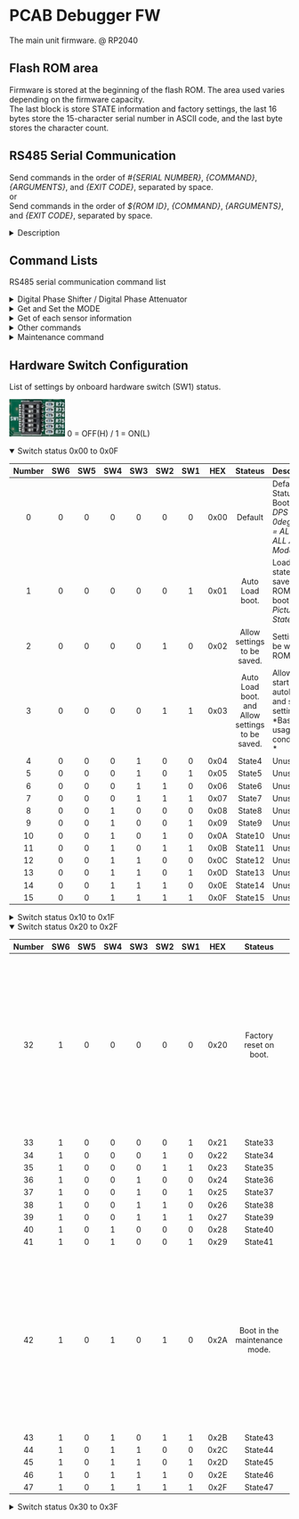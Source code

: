 # PCAB Debugger FW
The main unit firmware. @ RP2040

## Flash ROM area
Firmware is stored at the beginning of the flash ROM. The area used varies depending on the firmware capacity.<br>
The last block is store STATE information and factory settings, the last 16 bytes store the 15-character serial number in ASCII code, and the last byte stores the character count.<br>

## RS485 Serial Communication
Send commands in the order of *#{SERIAL NUMBER}*, *{COMMAND}*, *{ARGUMENTS}*, and *{EXIT CODE}*, separated by space.<br>
or<br>
Send commands in the order of *${ROM ID}*, *{COMMAND}*, *{ARGUMENTS}*, and *{EXIT CODE}*, separated by space.<br>

<details>
<summary>Description</summary>

Specify the serial number of the communication partner in *{SERIAL NUMBER}*. However, if *"\*"* is specified, communication will be performed for all serial numbers.<br>
*{COMMAND}* and *{ARGUMENTS}* refer to *Command Lists*.<br>
*{EXIT CODE}* is *\n(Line Feed Code)* or *\r(Carriage Return Code)* or *\r\n*.<br>
We recommend *\r(CR)* when CUI and echo are enable, and *\n(LF)* when CUI and local echo are enabled or GUI is enabled.<br>
### example
- #0010 WrtDPS
- #0001 SetSTB.AMP true
- #* GetIDN

</details>

## Command Lists
RS485 serial communication command list  

<details>
<summary>Digital Phase Shifter / Digital Phase Attenuator</summary>

Command | Description
:--|:--
WrtDPS | Write binary data to the digital phase sifter.
GetDPS {0/1/false/true/bf/now} {x} | Get digital phase sifter settings.<br>{1/true/now} : Get the currently written binary data.<br>{0/false/bf} : Get the buffer binary data.(Get the binary data written with the WrtDPS command.)<br>{x} : Phase Shifter No. ( {0} is gets all data.)
SetDPS {x} {DEC} | Set binary data in the buffer.<br>{x} : Phase Shifter No.<br>{DEC} : Decimal binary value.
WrtDSA | *Support with v1.2.0 or later*<br>Write binary data to the digital step attenuator.
GetDSA {0/1/false/true/bf/now} {x} | *Support with v1.2.0 or later*<br>Get digital step attenuator settings.<br>{1/true/now} : Get the currently written binary data.<br>{0/false/bf} : Get the buffer binary data.(Get the binary data written with the WrtDSA command.)<br>{x} : Digital Step attenuator No. ( {0} is gets all data.)
SetDSA {x} {DEC} | *Support with v1.2.0 or later*<br>Set binary data in the buffer.<br>{x} : Digital Step attenuator No.<br>{DEC} : Decimal binary value.
</details>
<details>
<summary>Get and Set the MODE</summary>

Command | Description
:--|:--
GetSTB.AMP | Get AMP STBY.
SetSTB.AMP {0/1/false/true}| Set AMP STBY<br>{1/true} : Standby MODE<br>{0/false} : Run MODE
GetSTB.DRA | Get DRA STBY.
SetSTB.DRA {0/1/false/true}| Set DRA STBY<br>{1/true} : Standby MODE<br>{0/false} : Run MODE
GetSTB.LNA | Get LNA STBY.
SetSTB.LNA {0/1/false/true}| Set LNA STBY<br>{1/true} : Standby MODE<br>{0/false} : Run MODE
GetLPM | Get low power mode.
SetLPM {0/1/false/true} | Get low power mode<br>{1/true} : Low Power MODE<br>{0/false} : Full Power MODE

</details>
<details>
<summary>Get of each sensor information</summary>

Command | Description
:--|:--
GetTMP.ID {x} | Get Temperature sensor ID.<br>{x} : Temp IC No.<br>{0} gets all temperature data.
GetTMP.Val {x} | Get Temperature.<br>{x} : Temp IC No.<br>{0} gets all temperature data.
GetTMP.CPU | Get CPU Temperature.
GetVd | Get Vd Value.
GetId | Get Id Value.
GetVin | *Support with v1.2.0 or later*<br>Get Vin Value.

</details>
<details>
<summary>Other commands</summary>

Command | Description
:--|:--
SMEM ({x}) ({y-z}\|{z}) | Save state to memory(ROM).<br>However, whether or not it can be saved depends on the boot mode.<br>To save the default setting, set {z} to 0 or unspecified. ({z} can be specified as 0 to 3.)<br>If {y-z} is specified, it will be written to the specified setting number. ({z} can be specified as 0 to 15.)<br>A sector number can be specified for {x}. The sector numbers available to the user are 0 to 13.<br>*14 is the default setting area when no sector number is specified, and 15 is the data storage area at factory shipment.*<br>*By specifying the sector number, you can save 15×16×4 (=960) settings.*
To save the default setting, set {y} to 0 or unspecified. ({y} can be specified from 0 to 3.)<br>If you specify {x} as {x-x}, write to the specified block number. However, whether or not it can be saved depends on the boot mode.<br> *Block number refers to WROM.
LMEM ({x}) ({y-z}\|{z}) | Load state to memory(ROM).<br>Arguments are the same as SMEM.
GetMODE | Get boot mode.
GetIDN | Get device identification character.
*IDN? | Same as GetIDN.
GetIDR | Get ROM identification character.
ECHO {0/1/false/true} | Set echo mode.<br>*Do not enable it if you are connected to multiple devices.*<br>{1/true} : With echo.<br>{0/false} : Without echo.
CUI {0/1/false/true} | CUI Control Use<br>{1/true} : CUI MODE<br>{0/false} : GUI MODE<br>Default is CUI MODE.
RST | Restore factory default settings.<br>*PS all 0<br>DSA all 2dB(No,0 = 0dB)<br>STB all 0(RUN MODE)<br>LPM 0(Full Power MODE)*
*RST | Same as RST.
Reboot | Reload setup function.

</details>
<details>
<summary>Maintenance command</summary>

Command | Description
:--|:--
SetSN {x} | *Can only be changed in maintenance mode.*<br>Set Bord SN.<br>{x} : Serial Number strings.
RROM {x-yz} | Read page data from ROM.<br>{x-yz} : Specify the *block number(x), *sector number(y) + page number(z)* in hexadecimal format, separated by "-".
WROM {x-yz} {HEX} | Write page data to ROM.<br>{x-yz} : Specify the *block number(x), *sector number(y) + page number(z)* in hexadecimal format, separated by "-".<br>{HEX} : HEX data to write.<br>*Data will not be erased.*
EROM {x-y} | Erase page data from ROM.<br>{x} : Specify the *block number(x)* and *sector number(y)* as hexadecimal format separated by "-".
OROM {x-yz} {HEX} | Overwrite sector data to ROM.<br>{x-yz} : Specify the *block number(x)* and *sector number(y) + page number(z)* as hexadecimal format separated by "-".<br>{HEX} : HEX data to write.<br>*Data is written after erasing.*

</details>

## Hardware Switch Configuration
List of settings by onboard hardware switch (SW1) status.  
  
<img src="https://github.com/mw-eng/PCAB_Debugger/blob/master/PCAB_Debugger_RP2040/assets/SW1.png?raw=true" width="100px"> 0 = OFF(H) / 1 = ON(L)  
  
<details open>
<summary>Switch status 0x00 to 0x0F</summary>

Number | SW6 | SW5 | SW4 | SW3 | SW2 | SW1 | HEX | Stateus | Description
:--:|:--:|:--:|:--:|:--:|:--:|:--:|:--:|:--:|:--
0 | 0 | 0 | 0 | 0 | 0 | 0 | 0x00 | Default | Default Status Boot.<br>*DPS = ALL 0deg / DSA = ALL 2dB / ALL Active Mode*
1 | 0 | 0 | 0 | 0 | 0 | 1 | 0x01 | Auto Load boot. | Load the state (0) saved in ROM and boot.<br>*Picture Stateus*
2 | 0 | 0 | 0 | 0 | 1 | 0 | 0x02 | Allow settings to be saved. | Settins can be write in ROM.
3 | 0 | 0 | 0 | 0 | 1 | 1 | 0x03 | Auto Load boot.<br>and<br>Allow settings to be saved. | Allows to start autoload and save settings.<br>*Basic usage conditions *
4 | 0 | 0 | 0 | 1 | 0 | 0 | 0x04 | State4 | Unused.
5 | 0 | 0 | 0 | 1 | 0 | 1 | 0x05 | State5 | Unused.
6 | 0 | 0 | 0 | 1 | 1 | 0 | 0x06 | State6 | Unused.
7 | 0 | 0 | 0 | 1 | 1 | 1 | 0x07 | State7 | Unused.
8 | 0 | 0 | 1 | 0 | 0 | 0 | 0x08 | State8 | Unused.
9 | 0 | 0 | 1 | 0 | 0 | 1 | 0x09 | State9 | Unused.
10 | 0 | 0 | 1 | 0 | 1 | 0 | 0x0A | State10 | Unused.
11 | 0 | 0 | 1 | 0 | 1 | 1 | 0x0B | State11 | Unused.
12 | 0 | 0 | 1 | 1 | 0 | 0 | 0x0C | State12 | Unused.
13 | 0 | 0 | 1 | 1 | 0 | 1 | 0x0D | State13 | Unused.
14 | 0 | 0 | 1 | 1 | 1 | 0 | 0x0E | State14 | Unused.
15 | 0 | 0 | 1 | 1 | 1 | 1 | 0x0F | State15 | Unused.

</details>
<details>
<summary>Switch status 0x10 to 0x1F</summary>

Number | SW6 | SW5 | SW4 | SW3 | SW2 | SW1 | HEX | Stateus | Description
:--:|:--:|:--:|:--:|:--:|:--:|:--:|:--:|:--:|:--
16 | 0 | 1 | 0 | 0 | 0 | 0 | 0x10 | State16 | Unused.
17 | 0 | 1 | 0 | 0 | 0 | 1 | 0x11 | State17 | Unused.
18 | 0 | 1 | 0 | 0 | 1 | 0 | 0x12 | State18 | Unused.
19 | 0 | 1 | 0 | 0 | 1 | 1 | 0x13 | State19 | Unused.
20 | 0 | 1 | 0 | 1 | 0 | 0 | 0x14 | State20 | Unused.
21 | 0 | 1 | 0 | 1 | 0 | 1 | 0x15 | State21 | Unused.
22 | 0 | 1 | 0 | 1 | 1 | 0 | 0x16 | State22 | Unused.
23 | 0 | 1 | 0 | 1 | 1 | 1 | 0x17 | State23 | Unused.
24 | 0 | 1 | 1 | 0 | 0 | 0 | 0x18 | State24 | Unused.
25 | 0 | 1 | 1 | 0 | 0 | 1 | 0x19 | State25 | Unused.
26 | 0 | 1 | 1 | 0 | 1 | 0 | 0x1A | State26 | Unused.
27 | 0 | 1 | 1 | 0 | 1 | 1 | 0x1B | State27 | Unused.
28 | 0 | 1 | 1 | 1 | 0 | 0 | 0x1C | State28 | Unused.
29 | 0 | 1 | 1 | 1 | 0 | 1 | 0x1D | State29 | Unused.
30 | 0 | 1 | 1 | 1 | 1 | 0 | 0x1E | State30 | Unused.
31 | 0 | 1 | 1 | 1 | 1 | 1 | 0x1F | State31 | Unused.

</details>
<details open>
<summary>Switch status 0x20 to 0x2F</summary>

Number | SW6 | SW5 | SW4 | SW3 | SW2 | SW1 | HEX | Stateus | Description
:--:|:--:|:--:|:--:|:--:|:--:|:--:|:--:|:--:|:--
32 | 1 | 0 | 0 | 0 | 0 | 0 | 0x20 | Factory reset on boot. | If the switch is in this state at startup, the system boots to factory defaults and restore the autoload settings to their initial state.<br>*Settings outside the default settings area will not be changed.*
33 | 1 | 0 | 0 | 0 | 0 | 1 | 0x21 | State33 | Unused.
34 | 1 | 0 | 0 | 0 | 1 | 0 | 0x22 | State34 | Unused.
35 | 1 | 0 | 0 | 0 | 1 | 1 | 0x23 | State35 | Unused.
36 | 1 | 0 | 0 | 1 | 0 | 0 | 0x24 | State36 | Unused.
37 | 1 | 0 | 0 | 1 | 0 | 1 | 0x25 | State37 | Unused.
38 | 1 | 0 | 0 | 1 | 1 | 0 | 0x26 | State38 | Unused.
39 | 1 | 0 | 0 | 1 | 1 | 1 | 0x27 | State39 | Unused.
40 | 1 | 0 | 1 | 0 | 0 | 0 | 0x28 | State40 | Unused.
41 | 1 | 0 | 1 | 0 | 0 | 1 | 0x29 | State41 | Unused.
42 | 1 | 0 | 1 | 0 | 1 | 0 | 0x2A | Boot in the maintenance mode. | If the switch is in this state at startup, it boots in the administrator mode.<br>As general rule, do not use it as it may overwrite the ROM area where factory settings and serial numbers are stored.
43 | 1 | 0 | 1 | 0 | 1 | 1 | 0x2B | State43 | Unused.
44 | 1 | 0 | 1 | 1 | 0 | 0 | 0x2C | State44 | Unused.
45 | 1 | 0 | 1 | 1 | 0 | 1 | 0x2D | State45 | Unused.
46 | 1 | 0 | 1 | 1 | 1 | 0 | 0x2E | State46 | Unused.
47 | 1 | 0 | 1 | 1 | 1 | 1 | 0x2F | State47 | Unused.

</details>
<details>
<summary>Switch status 0x30 to 0x3F</summary>

Number | SW6 | SW5 | SW4 | SW3 | SW2 | SW1 | HEX | Stateus | Description
:--:|:--:|:--:|:--:|:--:|:--:|:--:|:--:|:--:|:--
48 | 1 | 1 | 0 | 0 | 0 | 0 | 0x30 | State48 | Unused.
49 | 1 | 1 | 0 | 0 | 0 | 1 | 0x31 | State49 | Unused.
50 | 1 | 1 | 0 | 0 | 1 | 0 | 0x32 | State50 | Unused.
51 | 1 | 1 | 0 | 0 | 1 | 1 | 0x33 | State51 | Unused.
52 | 1 | 1 | 0 | 1 | 0 | 0 | 0x34 | State52 | Unused.
53 | 1 | 1 | 0 | 1 | 0 | 1 | 0x35 | State53 | Unused.
54 | 1 | 1 | 0 | 1 | 1 | 0 | 0x36 | State54 | Unused.
55 | 1 | 1 | 0 | 1 | 1 | 1 | 0x37 | State55 | Unused.
56 | 1 | 1 | 1 | 0 | 0 | 0 | 0x38 | State56 | Unused.
57 | 1 | 1 | 1 | 0 | 0 | 1 | 0x39 | State57 | Unused.
58 | 1 | 1 | 1 | 0 | 1 | 0 | 0x3A | State58 | Unused.
59 | 1 | 1 | 1 | 0 | 1 | 1 | 0x3B | State59 | Unused.
60 | 1 | 1 | 1 | 1 | 0 | 0 | 0x3C | State60 | Unused.
61 | 1 | 1 | 1 | 1 | 0 | 1 | 0x3D | State61 | Unused.
62 | 1 | 1 | 1 | 1 | 1 | 0 | 0x3E | State62 | Unused.
63 | 1 | 1 | 1 | 1 | 1 | 1 | 0x3F | State63 | Unused.

</details>